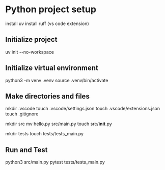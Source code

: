 # Python project setup

install uv
install ruff (vs code extension)

## Initialize project

uv init --no-workspace

## Initialize virtual environment

python3 -m venv .venv
source .venv/bin/activate

## Make directories and files

mkdir .vscode
touch .vscode/settings.json
touch .vscode/extensions.json
touch .gitignore

mkdir src
mv hello.py src/main.py
touch src/__init__.py

mkdir tests
touch tests/tests_main.py

## Run and Test

python3 src/main.py
pytest tests/tests_main.py
